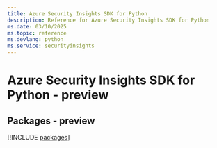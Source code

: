 ```yaml
---
title: Azure Security Insights SDK for Python
description: Reference for Azure Security Insights SDK for Python
ms.date: 03/10/2025
ms.topic: reference
ms.devlang: python
ms.service: securityinsights
---
```

# Azure Security Insights SDK for Python - preview
## Packages - preview
[!INCLUDE [packages](security-insights-index.md)]